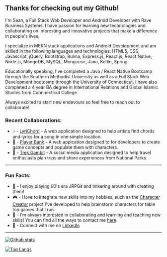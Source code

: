 	
## Thanks for checking out my Github!
I'm Sean, a Full Stack Web Developer and Android Developer with Rave Business Systems.  I have passion for learning new technologies and collaborating on interesting and innovative projects that make a difference in people's lives.

I specialize in MERN stack applications and Android Development and am skilled in the following languages and technologies:
HTML5, CSS, Javascript, jQuery, Bootstrap, Bulma, Express.js, React.js, React Native, Node.js, MongoDB, MySQL, Mongoose, Java, Kotlin, Spring

Educationally speaking, I've completed a Java / React Native Bootcamp through the Southern Methodist University as well as a Full Stack Web Development bootcamp through the University of Connecticut. I have also completed a 4 year BA degree in International Relations and Global Islamic Studies from Connnecticut College.

Always excited to start new endevours so feel free to reach out to collaborate!

### Recent Collaborations: 
- 🎶 - [LyriChord](https://seanmonaghan.github.io/LyriChord/) - A web application designed to help artists find chords and lyrics for a song in one simple location.
- 👾 - [Player Bank](https://agile-peak-22805.herokuapp.com/) - A web applcation designed to for developers to create game concepts and populate them with characters.
- 🥾 - [Trek Gambit](https://quiet-harbor-96544.herokuapp.com/) - A social media application designed to help travel enthusiasts plan trips and share experiences from National Parks
___

### Fun Facts: 
- 🗻 - I enjoy playing 90's era JRPGs and tinkering around with creating them!
- 🎮 - I love to integrate new skills into my hobbies, such as the [Character Creator](https://agile-peak-22805.herokuapp.com/) project I've developed to help brainstorm characters for table top games that I run.
- 🤝 - I'm always interested in collaborating and learning and teaching new skills! You can find all the ways to contact me [here](https://seanmonaghan.github.io/contact.html)
- 🔗 - Connect with me on [LinkedIn](https://www.linkedin.com/in/sean-monaghan-8318666b/)
___
[![Github stats](https://github-readme-stats.vercel.app/api?username=seanmonaghan&hide_rank=true&hide=stars&hide_title=true&theme=nightowl&show_icons=true)](https://github.com/anuraghazra/github-readme-stats)

[![Top Langs](https://github-readme-stats.vercel.app/api/top-langs/?username=seanmonaghan&layout=compact&theme=nightowl)](https://github.com/anuraghazra/github-readme-stats)
